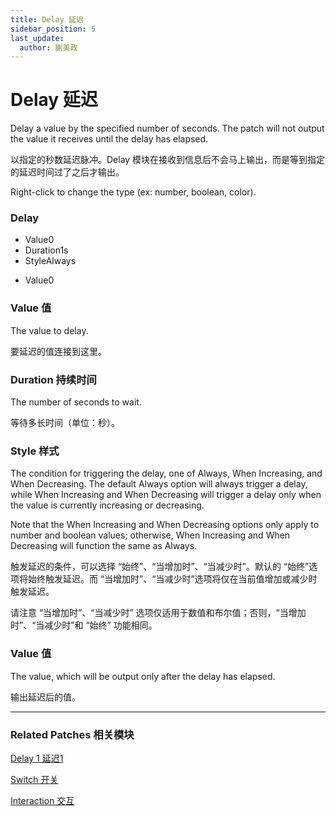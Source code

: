```yaml
---
title: Delay 延迟
sidebar_position: 5
last_update:
  author: 蒯美政
---
```


# Delay 延迟

Delay a value by the specified number of seconds. The patch will not output the value it receives until the delay has elapsed.

以指定的秒数延迟脉冲。Delay 模块在接收到信息后不会马上输出，而是等到指定的延迟时间过了之后才输出。

Right-click to change the type (ex: number, boolean, color).


<div className="patch-container">
    <div className="patch processor">
        <h3>Delay</h3>
        <ul className="inputs">
            <li>Value<span>0</span></li>
            <li>Duration<span>1s</span></li>
            <li>Style<span>Always</span></li>
        </ul>
        <ul className="outputs">
            <li>Value<span>0</span></li>
        </ul>
    </div>
</div>


### Value 值

The value to delay.

要延迟的值连接到这里。

### Duration 持续时间

The number of seconds to wait.

等待多长时间（单位：秒）。

### Style 样式

The condition for triggering the delay, one of Always, When Increasing, and When Decreasing. The default Always option will always trigger a delay, while When Increasing and When Decreasing will trigger a delay only when the value is currently increasing or decreasing.

Note that the When Increasing and When Decreasing options only apply to number and boolean values; otherwise, When Increasing and When Decreasing will function the same as Always.

触发延迟的条件，可以选择 “始终”、“当增加时”、“当减少时”。默认的 “始终”选项将始终触发延迟。而 “当增加时”、“当减少时”选项将仅在当前值增加或减少时触发延迟。

请注意 “当增加时”、“当减少时” 选项仅适用于数值和布尔值；否则，“当增加时”、“当减少时”和 “始终” 功能相同。

### Value 值

The value, which will be output only after the delay has elapsed.

输出延迟后的值。

------

### Related Patches 相关模块

[Delay 1 延迟1](./Delay%201.md)

[Switch 开关](./Switch.md)

[Interaction 交互](./../Interaction/Interaction.md)
